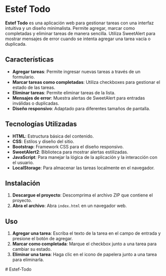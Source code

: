 # Estef Todo

**Estef Todo** es una aplicación web para gestionar tareas con una interfaz intuitiva y un diseño minimalista. Permite agregar, marcar como completadas y eliminar tareas de manera sencilla. Utiliza SweetAlert para mostrar mensajes de error cuando se intenta agregar una tarea vacía o duplicada.

## Características

- **Agregar tareas**: Permite ingresar nuevas tareas a través de un formulario.
- **Marcar tareas como completadas**: Utiliza checkboxes para gestionar el estado de las tareas.
- **Eliminar tareas**: Permite eliminar tareas de la lista.
- **Mensajes de error**: Muestra alertas de SweetAlert para entradas inválidas o duplicadas.
- **Diseño responsivo**: Adaptado para diferentes tamaños de pantalla.

## Tecnologías Utilizadas

- **HTML**: Estructura básica del contenido.
- **CSS**: Estilos y diseño del sitio.
- **Bootstrap**: Framework CSS para el diseño responsivo.
- **SweetAlert2**: Biblioteca para mostrar alertas estilizadas.
- **JavaScript**: Para manejar la lógica de la aplicación y la interacción con el usuario.
- **LocalStorage**: Para almacenar las tareas localmente en el navegador.

## Instalación

1. **Descargue el proyecto**: Descomprima el archivo ZIP que contiene el proyecto.
2. **Abra el archivo**: Abra `index.html` en un navegador web.

## Uso

1. **Agregar una tarea**: Escriba el texto de la tarea en el campo de entrada y presione el botón de agregar.
2. **Marcar como completada**: Marque el checkbox junto a una tarea para cambiar su estado.
3. **Eliminar una tarea**: Haga clic en el icono de papelera junto a una tarea para eliminarla.

#   E s t e f - T o d o  
 
